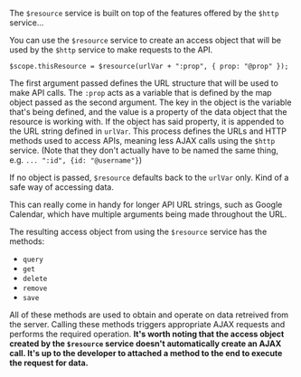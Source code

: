 The `$resource` service is built on top of the features offered by the `$http` service...

You can use the `$resource` service to create an access object that will be used by the `$http` service to make requests to the API.  

    $scope.thisResource = $resource(urlVar + ":prop", { prop: "@prop" });

The first argument passed defines the URL structure that will be used to make API calls.  The `:prop` acts as a variable that is defined by the map object passed as the second argument.  The key in the object is the variable that's being defined, and the value is a property of the data object that the resource is working with.  If the object has said property, it is appended to the URL string defined in `urlVar`.  This process defines the URLs and HTTP methods used to access APIs, meaning less AJAX calls using the `$http` service. (Note that they don't actually have to be named the same thing, e.g. `... ":id", {id: "@username"}`)

If no object is passed, `$resource` defaults back to the `urlVar` only.  Kind of a safe way of accessing data.

This can really come in handy for longer API URL strings, such as Google Calendar, which have multiple arguments being made throughout the URL.

The resulting access object from using the `$resource` service has the methods:
* `query`
* `get`
* `delete`
* `remove`
* `save`

All of these methods are used to obtain and operate on data retreived from the server.  Calling these methods triggers appropriate AJAX requests and performs the required operation.  **It's worth noting that the access object created by the `$resource` service doesn't automatically create an AJAX call.  It's up to the developer to attached a method to the end to execute the request for data.**
